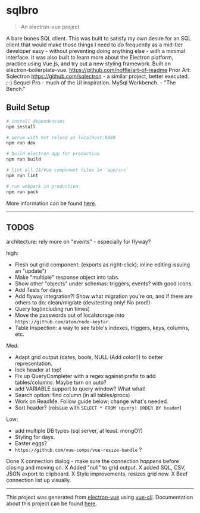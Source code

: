 # sqlbro

> An electron-vue project

A bare bones SQL client.
This was built to satisfy my own desire for an SQL client that would make those things I need to do frequently as a mid-tier developer easy - without preventing doing anything else - with a minimal interface. It was also built to learn more about the Electron platform, practice using Vue.js, and try out a new styling framework.
Built on electron-boilerplate-vue.
https://github.com/noffle/art-of-readme
Prior Art: Sqlectron https://github.com/sqlectron - a similar project, better executed. ;-) Sequel Pro - much of the UI inspiration. MySql Workbench. - "The Bench."


## Build Setup

``` bash
# install dependencies
npm install

# serve with hot reload at localhost:9080
npm run dev

# build electron app for production
npm run build

# lint all JS/Vue component files in `app/src`
npm run lint

# run webpack in production
npm run pack
```
More information can be found [here](https://simulatedgreg.gitbooks.io/electron-vue/content/docs/npm_scripts.html).

---


## TODOS

architecture: rely more on "events" - especially for flyway?

high:
* Flesh out grid component: (exports as right-click); inline editing issuing an "update")
* Make "multiple" response object into tabs.
* Show other "objects" under schemas:  triggers, events? with good icons.
* Add Tests for days.
* Add flyway integration?! Show what migration you're on, and if there are others to do: clean/migrate (dev/testing only! No prod!)
* Query log(including run times)
* Move the passwords out of localstorage into `https://github.com/atom/node-keytar`.
* Table Inspection: a way to see table's indexes, triggers, keys, columns, etc.

Med:
* Adapt grid output (dates, bools, NULL (Add color!)) to better representation.
* lock header at top!
* Fix up QueryCompleter with a regex against prefix to add tables/columns. Maybe turn on auto?
* add VARIABLE support to query window? What what!
* Search option: find column (in all tables/procs)
* Work on ReadMe. Follow guide below; change what's needed.
* Sort header? (reissue with `SELECT * FROM (query) ORDER BY header`)

Low:
* add multiple DB types (sql server, at least. mongO?)
* Styling for days.
* Easter eggs?
* `https://github.com/vue-comps/vue-resize-handle` ?

Done
X connection dialog  - make sure the connection *happens* before closing and moving on.
X Added "null" to grid output.
X added SQL, CSV, JSON export to clipboard.
X Style improvements, resizes grid now.
X Beef connection list up visually.

---
This project was generated from [electron-vue](https://github.com/SimulatedGREG/electron-vue) using [vue-cli](https://github.com/vuejs/vue-cli). Documentation about this project can be found [here](https://simulatedgreg.gitbooks.io/electron-vue/content/index.html).
